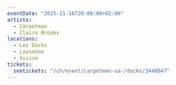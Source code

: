 ```yaml
---
eventDate: "2025-11-16T20:00:00+02:00"
artists:
  - Carpetman
  - Claire Brooks
locations:
  - Les Docks
  - Lausanne
  - Suisse
tickets:
  seetickets: "/ch/event/carpetman-ua-/docks/3440047"
---
```

